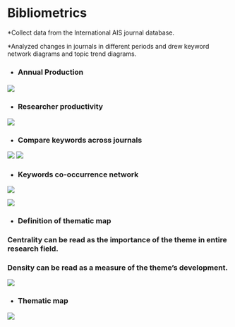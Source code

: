 # Bibliometrics
*Collect data from the International AIS journal database.

*Analyzed changes in journals in different periods and drew keyword network diagrams and topic trend diagrams.


* ### Annual Production
#### 
 ![](https://i.imgur.com/3UgRPG3.png)
* ### Researcher productivity 
 ![](https://i.imgur.com/ttnFUVI.png)
* ### Compare keywords across journals
 ![](https://i.imgur.com/DC1DawD.png)
 ![](https://i.imgur.com/xgrMVdC.png)
* ### Keywords co-occurrence network
 ![](https://i.imgur.com/4Jg9sLw.png)
 
 ![](https://i.imgur.com/yexOdFx.png)
 
* ### Definition of thematic map
### Centrality can be read as the importance of the theme in entire research field.
### Density can be read as a measure of the theme’s development.
 ![](https://i.imgur.com/do9J1xJ.png)
* ### Thematic map
 ![](https://i.imgur.com/IJltAIR.png)
